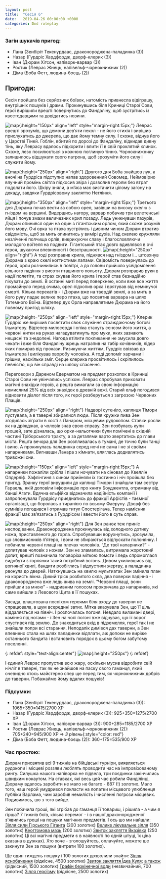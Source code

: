 ```yaml
---
layout: post
title:  "Сесія 6"
date:   2019-04-26 00:00:00 +0000
categories: Dnd roleplay
---
```

### Загін шукачів пригод:
* Лана (Зенбіріт Текенурдаас, драконороджена-паладинка (3))
* Назар (Гурдріс Хардфордж, дворф-клерик (3))
* Іван (Дюрам Хіґсон, напіворк-варвар (3))
* Ростик (Леврас Жнець, напівельф-чорнокнижник (2))
* Діма (Боба Фетт, людина-боєць (2))

## Пригоди:

Сесія пройшла без серйозних боївок, натомість привнесла відіграшу, внутрішніх пошуків і драми. Прокинувшись біля Криниці Старої Сови, герої вирішили врешті повернутись до Фандаліну, щоб зустрітись із квестодавцями та довідатись новини.

![map](./../../../../../assets/images/s6/1.png){:height="150px" align="left" style="margin-right:15px;"}
Леврас врешті зрозумів, що демони дев’яти пекол - не його стихія і вирішив прислухатись до джерела, що дає йому темну силу. І схоже, відчув його у Царстві Тіней. Гоблін, вбитий по дорозі до Фандаліну, відкидав дивну тінь, яку Леврасу вдалось підкорити і влити її в свій проклятий клинок. Схоже, лезо посилюється з кожною поглиную тінню. Чорнокнижнику залишилось відшукати свого патрона, щоб зрозуміти його силу і служити йому.

![map](./../../../../../assets/images/s6/2.png){:height="250px" align="right"}
Другого дня Боба знайшов лук, а вночі на Ґурдріса підступно напав здоровенний Совомед. Неймовірно влучний промінь світла підкосив звіра і дозволив героям без втрат подолати його. Шкіру зняли, а м’яса має вистачити цілому загону на декаду, завдяки Ґурдрісовому закляттю Нетління.

![map](./../../../../../assets/images/s6/3.png){:height="350px" align="left" style="margin-right:15px;"}
Третього дня Дюрама почав вести за собою орел, завівши на високу скелю з гніздом на вершині. Видершись нагору, варвар побачив три велетенські яйця і почув змахи величезних крил позаду. Ледь уникнувши пазурів, Дюрам опинився один на один з гігантським орлом, який схоже розумів його мову. Очі орка та птаха зустрілись і дивним чином Дюрам втратив свідомість, щоб за мить опинитись у вимірі духів. Над скелею кружляли незліченні полчища орлів, викрикуючи славу і благословляючи молодого воїтеля на подвиги. Гігантський птах довго вдивлявся в очі героя, шукаючи впевненості і безстрашності. 
![map](./../../../../../assets/images/s6/4.png){:height="250px" align="right"}
А тоді розправив крила, піднявся над гніздом і… штовхнув Дюрама з краю скелі когтистими лапами. Свідомість повернулась до героя, орли розчинились в повітрі, а до голови прийшло усвідомлення вільного падіння з висоти пташиного польоту. Дюрам розправив руки в надії полетіти, та страх скував його крила і герой став  безнадійно пікувати до землі. В останні миті перед поверхнею, коли вже все життя промайнуло перед очима, орел підхопив орка і врятував від неминучої смерті. 
Кілька перекатів - і Дюрам вже на твердій землі, а за мить в його руку падає велике перо птаха, що посвятив варвара на шлях Тотемного Воїна. Відтепер дух Орла направлятиме Дюрама на його повному пригод шляху.


![map](./../../../../../assets/images/s6/5.png){:height="250px" align="left" style="margin-right:15px;"}
Клерик Ґурдріс же вирішив посвятити своє служіння страждаючому богові Ільматеру. Відтепер милосердя і опіка стануть сенсом його життя, а червоні нитки на руках нагадуватимуть про муки, яких зазнають нещасні та знедолені. Нагода втілити покликання не змусила довго чекати і вже біля Фандаліну жрець натрапив на табір кочівників, лідер яких помирав від прокази. Ризикуючи життям, Ґурдріс ввізвав до Ільматера і вилікував хворобу чоловіка. А тоді допоміг харчами і грішми, наскільки зміг. Серце клерика просвітилось і скріпилось певністю, що він справді на шляху спасення.

Переговори з Дареном Едерматом на предмет розкопок в Криниці Старої Сови не увінчались успіхом. Леврас спробував приховати магічні знахідки героїв, а решта вимагали за свою інформацію немислимі 25% від всіх знахідок в древній вежі. Старий ельф погодився відновити діалог після того, як герої розберуться з загрозою Червоних Плащів.

![map](./../../../../../assets/images/s6/6.png){:height="250px" align="right"}
Надворі сутеніло, каплиця Тімори пустувала, а в таверні збиралися люди. Після кружки пива Зен згодилась зіграти в кості з Ланаром, місцевим рудокопом. Ставки росли як на дріжджах, а чоловік знав свою справу. Зен позбулась купи грошей, зате дізналась, що орки-нальотчики були помічені в східній частині Тріборського тракту, а за деталями варто звертатись до глави міста. Решта вечора для Зен розпливалась в тумані, де точно були танці і вино. А прокинулась паладинка серед ночі не сама і не зі своїми напарниками. Вигнавши Ланара з кімнати, вляглась додивлятись тривожні сни.

![map](./../../../../../assets/images/s6/7.png){:height="150px" align="left" style="margin-right:15px;"}
А напарники пожаліли срібла і пішли ночувати на сіновал до Квеллін Олдерліф. Хафлінгиня з сином прийняли їх гостинно і ніч пройшла без пригод. Зранку герої вирушили до каплиці Тімори і знайшли там сестру Гараель, якій доповіли інформацію про книгу Боуджентла, отриману від банші Агати. Вдячна ельфійка відзначила надійність компанії і запропонувала Ґурдрісу приєднатись до фракції Арфістів - таємної організації, що боролась з тиранією по всьому Фаеруну. Дворф без сумнівів погодився і отримав титул Спостерігача. Тепер намісник фракції має зв’язатись з Ґурдрісом і ввести його в суть справ.

![map](./../../../../../assets/images/s6/8.png){:height="250px" align="right"}
Для Зен ранок теж приніс несподіванки. Драконороджена прокинулась від холодного дотику ножа, приставленого до горла. Спробувавши ворухнутись, зрозуміла, що зловмисників п’ятеро, і вони не збираються відпускати полонянку. І побачила червоні плащі на плечах чоловіків. “Де твої напарники?” - допитував чоловік з ножем. Зен не зламалась, витримала жорстокий допит, врешті позначила головоріза міткою помсти і ледь спромоглася видобути з горлянки такий потрібний вогонь. Дивом ухилившись від вогняної хвилі, бандити розбіглись і відпустили жертву, а паладинка рвонула до дверей. Наткнувшись на хвилю мультиатак Зен змінила план на користь вікна. Дикий тріск розбитого скла, два поверхи падіння - і драконороджена вже ледь жива на землі. “Червоні плащі, вони прийшли за мною” - надривним голосом прокричала до напарників, які саме вийшли з Левового Щита в її пошуках.

Засада, влаштована поспіхом героями біля входу до таверни не спрацювала, а шум всередині затих. Мітка вказувала Зен, що її ціль віддаляється на північ. І розпочалась погоня. Невдало виламані двері, каміння під ногами - і Зен на чолі погоні вже відчуває, що її ворог спустився під землю. Де знаходиться вхід в підземелля, герої так і не знайшли попри всі старання. Неподалік димівся дах таверни, а Зен впевнено стала на шлях паладинки відплати, аж допоки не виріже останнього бандита і встановить порядок в цьому богом забутому поселенні.

{: refdef: style="text-align:center"}
![map](./../../../../../assets/images/s6/9.png){:height="250px"}
{: refdef}

І єдиний Леврас пропустив всю жару, оскільки мусив відробити свій нічліг в таверні, так як не знайшов на паску свого гаманця, який очевидно хтось майстерно спер ще перед тим, як чорнокнижник добрів до таверни. Побажаймо йому вдалих пошуків!

### Підсумки: 
* Лана (Зенбіріт Текенурдаас, драконороджена-паладинка (3)): 1065+350=1415/2700 XP
* Назар (Гурдріс Хардфордж, дворф-клерик (3)): 925+350=1275/2700 ХР
* Іван (Дюрам Хіґсон, напіворк-варвар (3)): 900+285=1185/2700 ХР
* Ростик (Леврас Жнець, напівельф-чорнокнижник (2)): 705+240=945/900 ХР => *3 рівень*{:style="color: red"}
* Діма (Боба Фетт, людина-боєць (2)): 360+175=535/900 ХР


### Час простою:
Дюрам присвятив всі 9 тижнів на бійцівські турніри, виявляється рудокопи і місцеві роззяви люблять проводити час на імпровізованому рингу. Силушка нашого напіворка не підвела, три поєдинки закінчились швидким нокаутом. На ставках, які весь цей час робили Фанділінці, Дюраму вдалось заробити не мало не багато - 887 (!) золотих. Мало того, наш герой умудрився покласти на лопатки місцевого улюбленця публіки Варлама, чим заробив немилість і численні погрози місцевих. Подивимось, шо з того вийде.

Зен побачила гроші, які згрібав до гаманця її товариш, і рішила - а чим я гірша? 7 тижнів боїв, кілька перемог - і в нашої драконородженої з'явились гроші на пошуки магічних предметів. І ось шо ми найшли:
[Зілля сили Гірського Гіганта](https://www.dndbeyond.com/magic-items/potion-of-hill-giant-strength) (200 золотих)
[Велике лікувальне зілля](https://www.dndbeyond.com/magic-items/potion-of-healing-greater) (350 золотих)
[Кеогтомова мазь](https://www.aidedd.org/dnd/om.php?vo=keoghtom-s-ointment) (200 золотих)
[Звиток закляття Вказівка](http://www.dxcontent.com/SDB5e_SpellBlock.asp?SDBID=331) (250 золотих)
Ці всі магічні предмети є в наявності по одній штуці, їх ціна вказана в дужках). Хто хоче - зголошуйтесь, оплачуйте, можете ше закинути Зен за пошуки (витрати 100 золотих).

Ще один тиждень пошуку і 100 золотих дозволили знайти:
[Зілля яснобачення](https://www.dndbeyond.com/magic-items/potion-of-clairvoyance) (рідкісне, 4500 золотих)
[Звиток закляття Їдка Куля](https://www.dndbeyond.com/magic-items/spell-scroll-4th-level); [а також](https://www.dndbeyond.com/spells/vitriolic-sphere) (рідкісний, 1500 золотих)
[Графін безкінечної води](https://roll20.net/compendium/dnd5e/Decanter%20of%20Endless%20Water) (незвичайний, 700 золотих)
[Зілля героїзму](https://www.dndbeyond.com/magic-items/potion-of-heroism) (рідкісне, 2500 золотих)